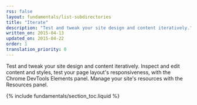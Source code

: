 ```yaml
---
rss: false
layout: fundamentals/list-subdirectories
title: "Iterate"
description: "Test and tweak your site design and content iteratively."
written_on: 2015-04-13
updated_on: 2015-04-22
order: 1
translation_priority: 0
---
```


<div class="intro">
  Test and tweak your site design and content iteratively. Inspect and edit content and styles, test your page layout's responsiveness, with the Chrome DevTools Elements panel. Manage your site's resources with the Resources panel.
</div>

{% include fundamentals/section_toc.liquid %}
